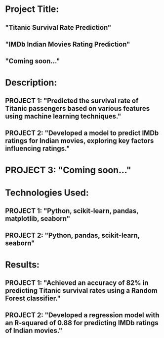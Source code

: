 # Project Title:

## "Titanic Survival Rate Prediction"
## "IMDb Indian Movies Rating Prediction"
## "Coming soon..."

# Description:

## PROJECT 1: "Predicted the survival rate of Titanic passengers based on various features using machine learning techniques."
## PROJECT 2: "Developed a model to predict IMDb ratings for Indian movies, exploring key factors influencing ratings."
# PROJECT 3: "Coming soon..."

# Technologies Used:

## PROJECT 1: "Python, scikit-learn, pandas, matplotlib, seaborn"
## PROJECT 2: "Python, pandas, scikit-learn, seaborn"

# Results:

## PROJECT 1: "Achieved an accuracy of 82% in predicting Titanic survival rates using a Random Forest classifier."
## PROJECT 2: "Developed a regression model with an R-squared of 0.88 for predicting IMDb ratings of Indian movies."


